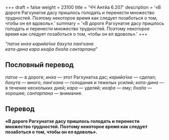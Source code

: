 +++
draft = false
weight = 23100
title = 'ЧЧ Антйа 6.207'
description = '«В дороге Рагхунатхе дасу пришлось голодать и перенести множество трудностей. Поэтому некоторое время как следует позаботься о том, чтобы он ел вдоволь».'
summary = '«В дороге Рагхунатхе дасу пришлось голодать и перенести множество трудностей. Поэтому некоторое время как следует позаботься о том, чтобы он ел вдоволь».'
+++

_“патхе ин̇ха карийа̄чхе бахута лан̇гхана  
ката-дина кара иха̄ра бха̄ла сантарпан̣а_”

## Пословный перевод

_патхе_ — в дороге; _ин̇ха_ — этот Рагхунатха дас; _карийа̄чхе_ — сделал; _бахута_ — много; _лан̇гхана_ — голодания и тяжелых усилий; _ката_\-_дина_ — в течение нескольких дней; _кара_ — уделяй; _иха̄ра_ — ему; _бха̄ла_ — хорошее; _сантарпан̣а_ — внимание.

## Перевод

**«В дороге Рагхунатхе дасу пришлось голодать и перенести множество трудностей. Поэтому некоторое время как следует позаботься о том, чтобы он ел вдоволь».**
